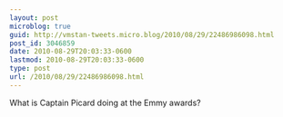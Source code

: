```yaml
---
layout: post
microblog: true
guid: http://vmstan-tweets.micro.blog/2010/08/29/22486986098.html
post_id: 3046859
date: 2010-08-29T20:03:33-0600
lastmod: 2010-08-29T20:03:33-0600
type: post
url: /2010/08/29/22486986098.html
---
```

What is Captain Picard doing at the Emmy awards?
